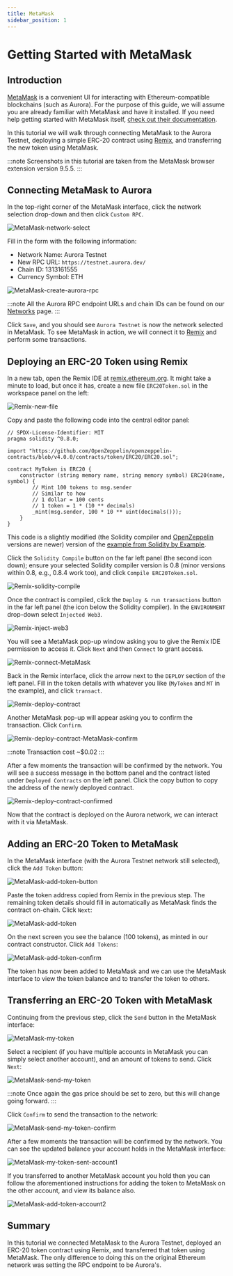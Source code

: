 ```yaml
---
title: MetaMask
sidebar_position: 1
---
```


# Getting Started with MetaMask

## Introduction

[MetaMask] is a convenient UI for interacting with Ethereum-compatible blockchains (such as Aurora).
For the purpose of this guide, we will assume you are already familiar with MetaMask and have it installed.
If you need help getting started with MetaMask itself, [check out their documentation](https://metamask.io/faqs.html).

In this tutorial we will walk through connecting MetaMask to the Aurora Testnet, deploying a simple ERC-20 contract using [Remix], and transferring the new token using MetaMask.

:::note
Screenshots in this tutorial are taken from the MetaMask browser extension version 9.5.5.
:::

## Connecting MetaMask to Aurora

In the top-right corner of the MetaMask interface, click the network selection drop-down and then click `Custom RPC`.

![MetaMask-network-select](/img/metamask_choose_network.png)

Fill in the form with the following information:

* Network Name: Aurora Testnet
* New RPC URL: `https://testnet.aurora.dev/`
* Chain ID: 1313161555
* Currency Symbol: ETH

![MetaMask-create-aurora-rpc](/img/metamask_create_aurora_rpc.png)

:::note
All the Aurora RPC endpoint URLs and chain IDs can be found on our [Networks](../getting-started/network-endpoints.md) page.
:::

Click `Save`, and you should see `Aurora Testnet` is now the network selected in MetaMask.
To see MetaMask in action, we will connect it to [Remix] and perform some transactions.

## Deploying an ERC-20 Token using Remix

In a new tab, open the Remix IDE at [remix.ethereum.org](https://remix.ethereum.org).
It might take a minute to load, but once it has, create a new file `ERC20Token.sol` in the workspace panel on the left:

![Remix-new-file](/img/remix_new_file.png)

Copy and paste the following code into the central editor panel:

```solidity
// SPDX-License-Identifier: MIT
pragma solidity ^0.8.0;

import "https://github.com/OpenZeppelin/openzeppelin-contracts/blob/v4.0.0/contracts/token/ERC20/ERC20.sol";

contract MyToken is ERC20 {
    constructor (string memory name, string memory symbol) ERC20(name, symbol) {
        // Mint 100 tokens to msg.sender
        // Similar to how
        // 1 dollar = 100 cents
        // 1 token = 1 * (10 ** decimals)
        _mint(msg.sender, 100 * 10 ** uint(decimals()));
    }
}
```

This code is a slightly modified (the Solidity compiler and [OpenZeppelin] versions are newer) version of the [example from Solidity by Example].

Click the `Solidity Compile` button on the far left panel (the second icon down);
ensure your selected Solidity compiler version is 0.8 (minor versions within 0.8, e.g., 0.8.4 work too), and click `Compile ERC20Token.sol`.

![Remix-solidity-compile](/img/remix_solidity_compile.png)

Once the contract is compiled, click the `Deploy & run transactions` button in the far left panel (the icon below the Solidity compiler).
In the `ENVIRONMENT` drop-down select `Injected Web3`.

![Remix-inject-web3](/img/remix_injected_web3.png)

You will see a MetaMask pop-up window asking you to give the Remix IDE permission to access it.
Click `Next` and then `Connect` to grant access.

![Remix-connect-MetaMask](/img/remix_connect_with_metamask.png)

Back in the Remix interface, click the arrow next to the `DEPLOY` section of the left panel.
Fill in the token details with whatever you like (`MyToken` and `MT` in the example), and click `transact`.

![Remix-deploy-contract](/img/remix_deploy_contract.png)

Another MetaMask pop-up will appear asking you to confirm the transaction.
Click `Confirm`.

![Remix-deploy-contract-MetaMask-confirm](/img/remix_deploy_contract_metamask_confirm.png)

:::note
Transaction cost ~$0.02
:::

After a few moments the transaction will be confirmed by the network.
You will see a success message in the bottom panel and the contract listed under `Deployed Contracts` on the left panel.
Click the copy button to copy the address of the newly deployed contract.

![Remix-deploy-contract-confirmed](/img/remix_deploy_contract_confirmed.png)

Now that the contract is deployed on the Aurora network, we can interact with it via MetaMask.

## Adding an ERC-20 Token to MetaMask

In the MetaMask interface (with the Aurora Testnet network still selected), click the `Add Token` button:

![MetaMask-add-token-button](/img/metamask_add_token_button.png)

Paste the token address copied from Remix in the previous step.
The remaining token details should fill in automatically as MetaMask finds the contract on-chain.
Click `Next`:

![MetaMask-add-token](/img/metamask_add_token.png)

On the next screen you see the balance (100 tokens), as minted in our contract constructor.
Click `Add Tokens`:

![MetaMask-add-token-confirm](/img/metamask_add_token_confirm.png)

The token has now been added to MetaMask and we can use the MetaMask interface to view the token balance and to transfer the token to others.

## Transferring an ERC-20 Token with MetaMask

Continuing from the previous step, click the `Send` button in the MetaMask interface:

![MetaMask-my-token](/img/metamask_my_token.png)

Select a recipient (if you have multiple accounts in MetaMask you can simply select another account), and an amount of tokens to send.
Click `Next`:

![MetaMask-send-my-token](/img/metamask_send_my_token.png)

:::note
Once again the gas price should be set to zero, but this will change going forward.
:::

Click `Confirm` to send the transaction to the network:

![MetaMask-send-my-token-confirm](/img/metamask_send_my_token_confirm.png)

After a few moments the transaction will be confirmed by the network.
You can see the updated balance your account holds in the MetaMask interface:

![MetaMask-my-token-sent-account1](/img/metamask_my_token_sent_account1.png)

If you transferred to another MetaMask account you hold then you can follow the aforementioned instructions for adding the token to MetaMask on the other account, and view its balance also.

![MetaMask-add-token-account2](/img/metamask_add_token_account2.png)

## Summary

In this tutorial we connected MetaMask to the Aurora Testnet, deployed an ERC-20 token contract using Remix, and transferred that token using MetaMask.
The only difference to doing this on the original Ethereum network was setting the RPC endpoint to be Aurora's.

[MetaMask]: https://metamask.io
[Remix]: https://remix.ethereum.org
[OpenZeppelin]: https://openzeppelin.com/contracts/
[example from Solidity by Example]: https://solidity-by-example.org/app/erc20/
